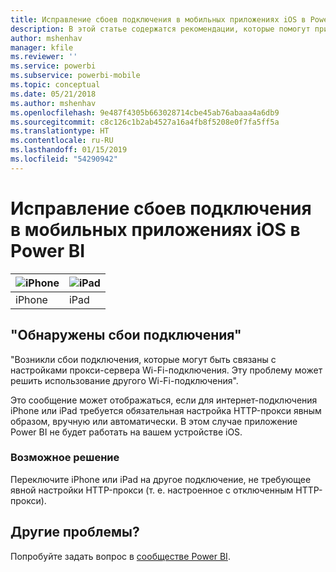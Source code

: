 ```yaml
---
title: Исправление сбоев подключения в мобильных приложениях iOS в Power BI
description: В этой статье содержатся рекомендации, которые помогут при появлении сообщения "Возникли сбои подключения, которые могут быть связаны с настройками прокси-сервера Wi-Fi-подключения".
author: mshenhav
manager: kfile
ms.reviewer: ''
ms.service: powerbi
ms.subservice: powerbi-mobile
ms.topic: conceptual
ms.date: 05/21/2018
ms.author: mshenhav
ms.openlocfilehash: 9e487f4305b663028714cbe45ab76abaaa4a6db9
ms.sourcegitcommit: c8c126c1b2ab4527a16a4fb8f5208e0f7fa5ff5a
ms.translationtype: HT
ms.contentlocale: ru-RU
ms.lasthandoff: 01/15/2019
ms.locfileid: "54290942"
---
```

# <a name="fixing-communication-failures-in-ios-mobile-apps---power-bi"></a>Исправление сбоев подключения в мобильных приложениях iOS в Power BI

| ![iPhone](./media/mobile-known-issues-with-the-iphone-app/iphone-logo-50-px.png) | ![iPad](./media/mobile-known-issues-with-the-iphone-app/ipad-logo-50-px.png) |
|:--- |:--- |
| iPhone |iPad |

## <a name="we-encountered-communication-failures"></a>"Обнаружены сбои подключения"
"Возникли сбои подключения, которые могут быть связаны с настройками прокси-сервера Wi-Fi-подключения. Эту проблему может решить использование другого Wi-Fi-подключения".

Это сообщение может отображаться, если для интернет-подключения iPhone или iPad требуется обязательная настройка HTTP-прокси явным образом, вручную или автоматически. В этом случае приложение Power BI не будет работать на вашем устройстве iOS.

### <a name="workaround"></a>Возможное решение
Переключите iPhone или iPad на другое подключение, не требующее явной настройки HTTP-прокси (т. е. настроенное с отключенным HTTP-прокси).

## <a name="other-issues"></a>Другие проблемы?
Попробуйте задать вопрос в [сообществе Power BI](http://community.powerbi.com/).

